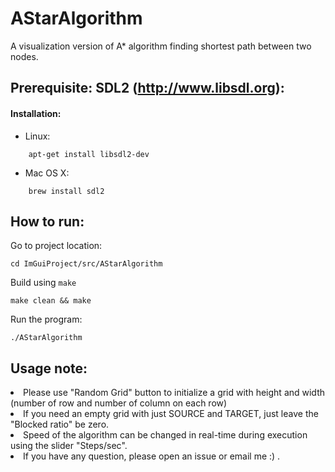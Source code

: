 # AStarAlgorithm
A visualization version of A* algorithm finding shortest path between two nodes.

## Prerequisite: SDL2 (http://www.libsdl.org):
#### Installation:
- Linux:

```
    apt-get install libsdl2-dev
```
- Mac OS X:
```
    brew install sdl2
```
## How to run:

Go to project location:
```
cd ImGuiProject/src/AStarAlgorithm
```

Build using `make`
```
make clean && make
````

Run the program:
```
./AStarAlgorithm
```

## Usage note:
<li> Please use "Random Grid" button to initialize a grid with height and width (number of row and number of column on each row)
<li> If you need an empty grid with just SOURCE and TARGET, just leave the "Blocked ratio" be zero.
<li> Speed of the algorithm can be changed in real-time during execution using the slider "Steps/sec".
<li> If you have any question, please open an issue or email me :) .

